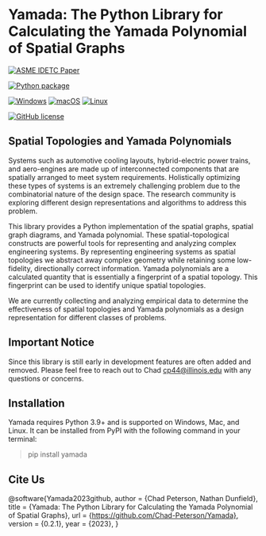 # Yamada: The Python Library for Calculating the Yamada Polynomial of Spatial Graphs

[![ASME IDETC Paper](https://img.shields.io/badge/DOI-10.1038%2Fs41592--019--0686--2-blue)](
https://doi.org/10.1115/DETC2021-66900)

[![Python package](https://github.com/Chad-Peterson/Yamada/actions/workflows/tests.yml/badge.svg)](https://github.com/Chad-Peterson/Yamada/actions/workflows/tests.yml)

[![Windows](https://svgshare.com/i/ZhY.svg)](https://svgshare.com/i/ZhY.svg)
[![macOS](https://svgshare.com/i/ZjP.svg)](https://svgshare.com/i/ZjP.svg)
[![Linux](https://svgshare.com/i/Zhy.svg)](https://svgshare.com/i/Zhy.svg)


[![GitHub license](https://img.shields.io/github/license/Naereen/StrapDown.js.svg)](https://github.com/Naereen/StrapDown.js/blob/master/LICENSE)


## Spatial Topologies and Yamada Polynomials

Systems such as automotive cooling layouts, hybrid-electric power trains, and aero-engines are made up of interconnected
components that are spatially arranged to meet system requirements. Holistically optimizing these types of systems is an
extremely challenging problem due to the combinatorial nature of the design space. The research community is exploring
different design representations and algorithms to address this problem.

This library provides a Python implementation of the spatial graphs, spatial graph diagrams, and Yamada polynomial.
These spatial-topological constructs are powerful tools for representing and analyzing complex engineering systems.
By representing engineering systems as spatial topologies we abstract away complex geometry while
retaining some low-fidelity, directionally correct information. Yamada polynomials are a calculated quantity that
is essentially a fingerprint of a spatial topology. This fingerprint can be used to identify unique spatial topologies.

We are currently collecting and analyzing empirical data to determine the effectiveness of spatial topologies and
Yamada polynomials as a design representation for different classes of problems.

## Important Notice

Since this library is still early in development features are often added and removed.
Please feel free to reach out to Chad <cp44@illinois.edu> with any questions or concerns.

## Installation
Yamada requires Python 3.9+ and is supported on Windows, Mac, and Linux. 
It can be installed from PyPI with the following command in your terminal:

>pip install yamada

## Cite Us

@software{Yamada2023github,
  author = {Chad Peterson, Nathan Dunfield},
  title = {Yamada: The Python Library for Calculating the Yamada Polynomial of Spatial Graphs},
  url = {https://github.com/Chad-Peterson/Yamada},
  version = {0.2.1},
  year = {2023},
}



